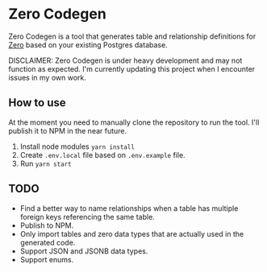 # Zero Codegen

Zero Codegen is a tool that generates table and relationship definitions for [Zero](https://zero.rocicorp.dev/)  based
on your existing Postgres database.

DISCLAIMER: Zero Codegen is under heavy development and may not function as expected. I'm currently updating
this project when I encounter issues in my own work.

## How to use

At the moment you need to manually clone the repository to run the tool. I'll publish it to NPM in the near future.

1. Install node modules `yarn install`
2. Create `.env.local` file based on `.env.example` file.
3. Run `yarn start`

## TODO

- Find a better way to name relationships when a table has multiple foreign keys referencing the same table.
- Publish to NPM.
- Only import tables and zero data types that are actually used in the generated code.
- Support JSON and JSONB data types.
- Support enums.
